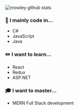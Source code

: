 ![nrowley github stats](https://github-readme-stats.vercel.app/api?username=nrowley&show_icons=true) <br>

### 💭 I mainly code in...
- C#
- JavaScript
- Java

### ✏️ I want to learn...
- React
- Redux
- ASP.NET

### 🎓 I want to master...
- MERN Full Stack development
